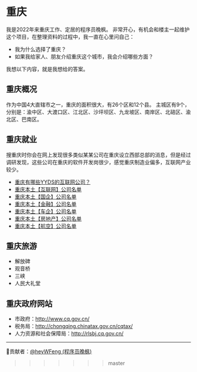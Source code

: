 # 重庆

我是2022年来重庆工作、定居的程序员晚枫。
非常开心，有机会和楼主一起维护这个项目，在整理资料的过程中，我一直在心里问自己：

- 我为什么选择了重庆？
- 如果我给家人、朋友介绍重庆这个城市，我会介绍哪些方面？

我想以下内容，就是我想给的答案。

## 重庆概况
作为中国4大直辖市之一，重庆的面积很大，有26个区和12个县。
主城区有9个，分别是：渝中区、大渡口区、江北区、沙坪坝区、九龙坡区、南岸区、北碚区、渝北区、巴南区。

## 重庆就业
搜重庆时你会在网上发现很多类似某某公司在重庆设立西部总部的消息，但是经过调研发现，这些公司在重庆的软件开发岗很少，感觉重庆制造业偏多，互联网产业较少。
- [重庆有哪些YYDS的互联网公司？](https://www.bilibili.com/video/BV1uT4y1i7J8)
- [重庆本土【互联网】公司名单](https://www.xiaohongshu.com/discovery/item/6245ca360000000021035996?share_from_user_hidden=true&xhsshare=CopyLink&appuid=611dcb820000000001014aca&apptime=1648778845)
- [重庆本土【国企】公司名单](https://www.xiaohongshu.com/discovery/item/624650ba000000002103a050?share_from_user_hidden=true&xhsshare=CopyLink&appuid=611dcb820000000001014aca&apptime=1648778866)
- [重庆本土【金融】公司名单](https://www.xiaohongshu.com/discovery/item/62471e2c0000000021034cd6?share_from_user_hidden=true&xhsshare=CopyLink&appuid=611dcb820000000001014aca&apptime=1649080062)
- [重庆本土【车企】公司名单](https://www.xiaohongshu.com/discovery/item/62483545000000002103af63?share_from_user_hidden=true&xhsshare=CopyLink&appuid=611dcb820000000001014aca&apptime=1649080101)
- [重庆本土【房地产】公司名单](http://xhslink.com/HbQfAg)
- [重庆本土【航空】公司名单](https://www.xiaohongshu.com/discovery/item/62498645000000002103c505?share_from_user_hidden=true&xhsshare=CopyLink&appuid=611dcb820000000001014aca&apptime=1649080168)

## 重庆旅游
- 解放碑
- 观音桥
- 三峡
- 人民大礼堂

## 重庆政府网站
- 市政府：http://www.cq.gov.cn/
- 税务局：http://chongqing.chinatax.gov.cn/cqtax/
- 人力资源和社会保障局：http://rlsbj.cq.gov.cn/

--------

🤝贡献者：[@heyWFeng (程序员晚枫) ](https://github.com/heyWFeng)  
>>>>>>> master
